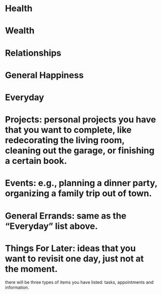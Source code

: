 # Health
# Wealth
# Relationships
# General Happiness
# Everyday


# Projects: personal projects you have that you want to complete, like redecorating the living room, cleaning out the garage, or finishing a certain book.
# Events: e.g., planning a dinner party, organizing a family trip out of town.
# General Errands: same as the “Everyday” list above.
# Things For Later: ideas that you want to revisit one day, just not at the moment.


there will be three types of items you have listed: tasks, appointments and information.

